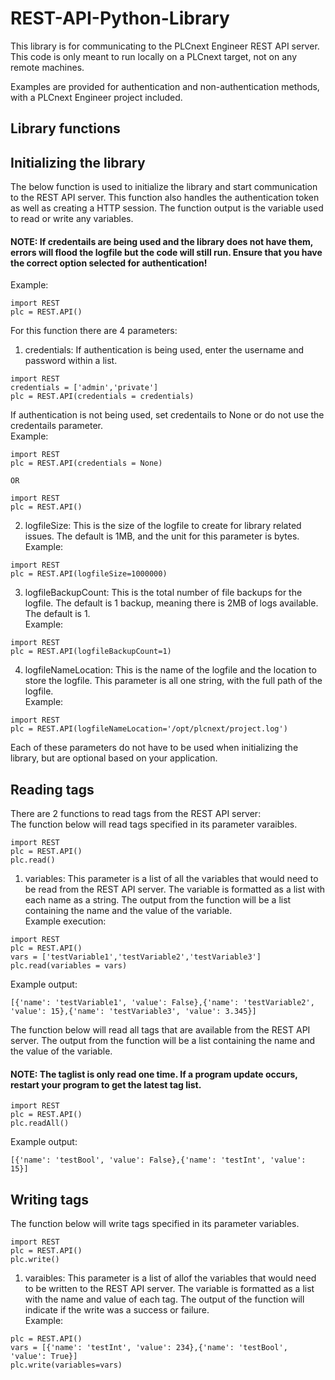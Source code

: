 # REST-API-Python-Library

This library is for communicating to the PLCnext Engineer REST API server. This code is only meant to run locally on a PLCnext target, not on any remote machines.

Examples are provided for authentication and non-authentication methods, with a PLCnext Engineer project included.

## Library functions
## Initializing the library
The below function is used to initialize the library and start communication to the REST API server. This function also handles the authentication token as well as creating a HTTP session. The function output is the variable used to read or write any variables.
#### NOTE: If credentails are being used and the library does not have them, errors will flood the logfile but the code will still run. Ensure that you have the correct option selected for authentication!
Example:
```
import REST
plc = REST.API()
```
For this function there are 4 parameters:
1. credentials: If authentication is being used, enter the username and password within a list.
```
import REST
credentials = ['admin','private']
plc = REST.API(credentials = credentials)
```
If authentication is not being used, set credentails to None or do not use the credentails parameter.\
Example:
```
import REST
plc = REST.API(credentials = None)

OR

import REST
plc = REST.API()

```
2. logfileSize: This is the size of the logfile to create for library related issues. The default is 1MB, and the unit for this parameter is bytes.\
Example:
```
import REST
plc = REST.API(logfileSize=1000000)
```
3. logfileBackupCount: This is the total number of file backups for the logfile. The default is 1 backup, meaning there is 2MB of logs available. The default is 1.\
Example:
```
import REST
plc = REST.API(logfileBackupCount=1)
```
4. logfileNameLocation: This is the name of the logfile and the location to store the logfile. This parameter is all one string, with the full path of the logfile.\
Example:
```
import REST
plc = REST.API(logfileNameLocation='/opt/plcnext/project.log')
```
Each of these parameters do not have to be used when initializing the library, but are optional based on your application.

## Reading tags
There are 2 functions to read tags from the REST API server:\
The function below will read tags specified in its parameter varaibles.
```
import REST
plc = REST.API()
plc.read()
```
1. variables: This parameter is a list of all the variables that would need to be read from the REST API server. The variable is formatted as a list with each name as a string. The output from the function will be a list containing the name and the value of the variable.\
Example execution:
```
import REST
plc = REST.API()
vars = ['testVariable1','testVariable2','testVariable3']
plc.read(variables = vars)
```
Example output:
```
[{'name': 'testVariable1', 'value': False},{'name': 'testVariable2', 'value': 15},{'name': 'testVariable3', 'value': 3.345}]
```
The function below will read all tags that are available from the REST API server. The output from the function will be a list containing the name and the value of the variable.
#### NOTE: The taglist is only read one time. If a program update occurs, restart your program to get the latest tag list.
```
import REST
plc = REST.API()
plc.readAll()
```
Example output:
```
[{'name': 'testBool', 'value': False},{'name': 'testInt', 'value': 15}]
```

## Writing tags
The function below will write tags specified in its parameter variables.
```
import REST
plc = REST.API()
plc.write()
```
1. varaibles: This parameter is a list of allof the variables that would need to be written to the REST API server. The variable is formatted as a list with the name and value of each tag. The output of the function will indicate if the write was a success or failure.\
Example:
```
plc = REST.API()
vars = [{'name': 'testInt', 'value': 234},{'name': 'testBool', 'value': True}]
plc.write(variables=vars)
```
